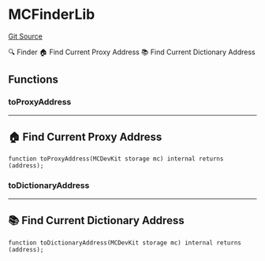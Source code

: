 # MCFinderLib
[Git Source](https://github.com/metacontract/mc/blob/d41f04df9ea19494be75c66f344b8104caf03cd2/resources/devkit/api-reference/Flattened.sol)

🔍 Finder
🏠 Find Current Proxy Address
📚 Find Current Dictionary Address


## Functions
### toProxyAddress

----------------------------------
🏠 Find Current Proxy Address
------------------------------------


```solidity
function toProxyAddress(MCDevKit storage mc) internal returns (address);
```

### toDictionaryAddress

----------------------------------------
📚 Find Current Dictionary Address
------------------------------------------


```solidity
function toDictionaryAddress(MCDevKit storage mc) internal returns (address);
```

